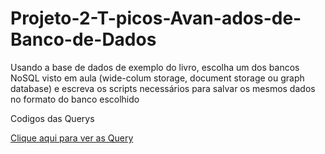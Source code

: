 # Projeto-2-T-picos-Avan-ados-de-Banco-de-Dados
Usando a base de dados de exemplo do livro, escolha um dos bancos NoSQL visto em aula (wide-colum storage, document storage ou graph database) e escreva os scripts necessários para salvar os mesmos dados no formato do banco escolhido




Codigos das Querys


[Clique aqui para ver as Query]([https://www.google.com](https://github.com/EduardoAVicente/Projeto-2-Topicos-Avancados-de-Banco-de-Dados/wiki)
)

